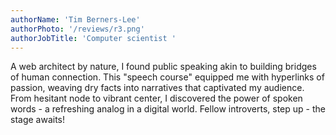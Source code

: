 ```yaml
---
authorName: 'Tim Berners-Lee'
authorPhoto: '/reviews/r3.png'
authorJobTitle: 'Computer scientist '
---
```


A web architect by nature, I found public speaking akin to building bridges of human connection. This "speech course" equipped me with hyperlinks of passion, weaving dry facts into narratives that captivated my audience. From hesitant node to vibrant center, I discovered the power of spoken words - a refreshing analog in a digital world. Fellow introverts, step up - the stage awaits!